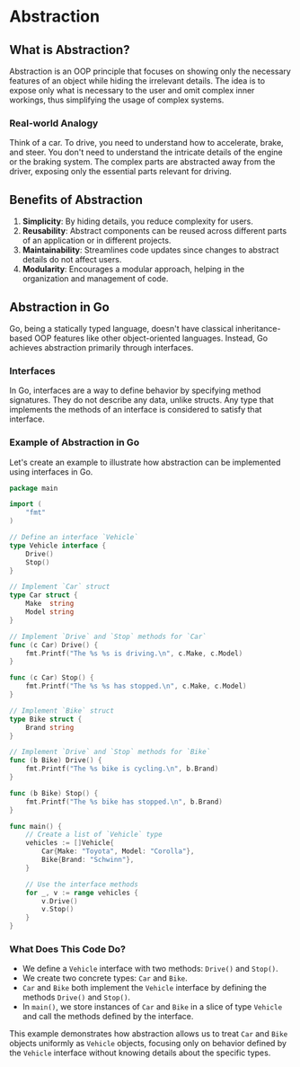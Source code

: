 # Abstraction

## What is Abstraction?

Abstraction is an OOP principle that focuses on showing only the necessary features of an object while hiding the irrelevant details. The idea is to expose only what is necessary to the user and omit complex inner workings, thus simplifying the usage of complex systems.

### Real-world Analogy

Think of a car. To drive, you need to understand how to accelerate, brake, and steer. You don't need to understand the intricate details of the engine or the braking system. The complex parts are abstracted away from the driver, exposing only the essential parts relevant for driving.

## Benefits of Abstraction

1. **Simplicity**: By hiding details, you reduce complexity for users.
2. **Reusability**: Abstract components can be reused across different parts of an application or in different projects.
3. **Maintainability**: Streamlines code updates since changes to abstract details do not affect users.
4. **Modularity**: Encourages a modular approach, helping in the organization and management of code.

## Abstraction in Go

Go, being a statically typed language, doesn't have classical inheritance-based OOP features like other object-oriented languages. Instead, Go achieves abstraction primarily through interfaces.

### Interfaces

In Go, interfaces are a way to define behavior by specifying method signatures. They do not describe any data, unlike structs. Any type that implements the methods of an interface is considered to satisfy that interface.

### Example of Abstraction in Go

Let's create an example to illustrate how abstraction can be implemented using interfaces in Go.

```go
package main

import (
	"fmt"
)

// Define an interface `Vehicle`
type Vehicle interface {
	Drive()
	Stop()
}

// Implement `Car` struct
type Car struct {
	Make  string
	Model string
}

// Implement `Drive` and `Stop` methods for `Car`
func (c Car) Drive() {
	fmt.Printf("The %s %s is driving.\n", c.Make, c.Model)
}

func (c Car) Stop() {
	fmt.Printf("The %s %s has stopped.\n", c.Make, c.Model)
}

// Implement `Bike` struct
type Bike struct {
	Brand string
}

// Implement `Drive` and `Stop` methods for `Bike`
func (b Bike) Drive() {
	fmt.Printf("The %s bike is cycling.\n", b.Brand)
}

func (b Bike) Stop() {
	fmt.Printf("The %s bike has stopped.\n", b.Brand)
}

func main() {
	// Create a list of `Vehicle` type
	vehicles := []Vehicle{
		Car{Make: "Toyota", Model: "Corolla"},
		Bike{Brand: "Schwinn"},
	}

	// Use the interface methods
	for _, v := range vehicles {
		v.Drive()
		v.Stop()
	}
}
```

### What Does This Code Do?

- We define a `Vehicle` interface with two methods: `Drive()` and `Stop()`.
- We create two concrete types: `Car` and `Bike`.
- `Car` and `Bike` both implement the `Vehicle` interface by defining the methods `Drive()` and `Stop()`.
- In `main()`, we store instances of `Car` and `Bike` in a slice of type `Vehicle` and call the methods defined by the interface.

This example demonstrates how abstraction allows us to treat `Car` and `Bike` objects uniformly as `Vehicle` objects, focusing only on behavior defined by the `Vehicle` interface without knowing details about the specific types.